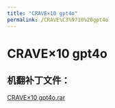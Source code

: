 ```yaml
---
title: "CRAVE×10 gpt4o"
permalink: /CRAVE%C3%9710%20gpt4o
---
```



# CRAVE×10 gpt4o

## 机翻补丁文件：

[CRAVE×10 gpt4o.rar](https://github.com/jyxjyx1234/jyxjyx1234.github.io/blob/main/resources/CRAVE%C3%9710%20gpt4o.rar)

 

